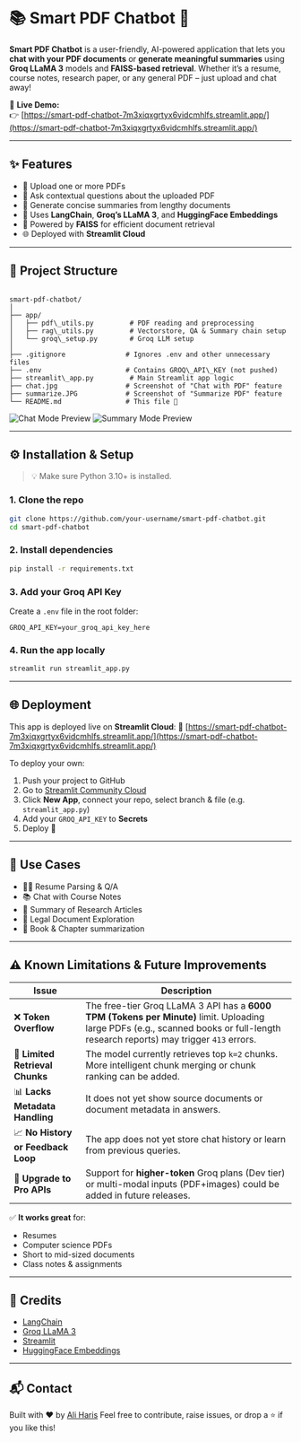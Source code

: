 # 📚 Smart PDF Chatbot 🤖

**Smart PDF Chatbot** is a user-friendly, AI-powered application that lets you **chat with your PDF documents** or **generate meaningful summaries** using **Groq LLaMA 3** models and **FAISS-based retrieval**. Whether it’s a resume, course notes, research paper, or any general PDF – just upload and chat away!

🔗 **Live Demo:**  
👉 [https://smart-pdf-chatbot-7m3xiqxgrtyx6vidcmhlfs.streamlit.app/](https://smart-pdf-chatbot-7m3xiqxgrtyx6vidcmhlfs.streamlit.app/)

---

## ✨ Features

- 📂 Upload one or more PDFs
- 💬 Ask contextual questions about the uploaded PDF
- 📝 Generate concise summaries from lengthy documents
- 🧠 Uses **LangChain**, **Groq’s LLaMA 3**, and **HuggingFace Embeddings**
- 🧾 Powered by **FAISS** for efficient document retrieval
- 🌐 Deployed with **Streamlit Cloud**

---

## 📁 Project Structure

```

smart-pdf-chatbot/
│
├── app/
│   ├── pdf\_utils.py         # PDF reading and preprocessing
│   ├── rag\_utils.py         # Vectorstore, QA & Summary chain setup
│   └── groq\_setup.py        # Groq LLM setup
│
├── .gitignore               # Ignores .env and other unnecessary files
├── .env                     # Contains GROQ\_API\_KEY (not pushed)
├── streamlit\_app.py         # Main Streamlit app logic
├── chat.jpg                 # Screenshot of "Chat with PDF" feature
├── summarize.JPG            # Screenshot of "Summarize PDF" feature
└── README.md                # This file 📝

````



![Chat Mode Preview](chat.jpg)
![Summary Mode Preview](summarize.JPG)

---

## ⚙️ Installation & Setup

> 💡 Make sure Python 3.10+ is installed.

### 1. Clone the repo

```bash
git clone https://github.com/your-username/smart-pdf-chatbot.git
cd smart-pdf-chatbot
````

### 2. Install dependencies

```bash
pip install -r requirements.txt
```

### 3. Add your Groq API Key

Create a `.env` file in the root folder:

```env
GROQ_API_KEY=your_groq_api_key_here
```

### 4. Run the app locally

```bash
streamlit run streamlit_app.py
```

---

## 🌐 Deployment

This app is deployed live on **Streamlit Cloud**:
🔗 [https://smart-pdf-chatbot-7m3xiqxgrtyx6vidcmhlfs.streamlit.app/](https://smart-pdf-chatbot-7m3xiqxgrtyx6vidcmhlfs.streamlit.app/)

To deploy your own:

1. Push your project to GitHub
2. Go to [Streamlit Community Cloud](https://streamlit.io/cloud)
3. Click **New App**, connect your repo, select branch & file (e.g. `streamlit_app.py`)
4. Add your `GROQ_API_KEY` to **Secrets**
5. Deploy 🚀

---

## 📌 Use Cases

* 🧑‍💼 Resume Parsing & Q/A
* 📚 Chat with Course Notes
* 🧠 Summary of Research Articles
* 📄 Legal Document Exploration
* 📖 Book & Chapter summarization

---

## ⚠️ Known Limitations & Future Improvements

| Issue                              | Description                                                                                                                                                                       |
| ---------------------------------- | --------------------------------------------------------------------------------------------------------------------------------------------------------------------------------- |
| ❌ **Token Overflow**               | The free-tier Groq LLaMA 3 API has a **6000 TPM (Tokens per Minute)** limit. Uploading large PDFs (e.g., scanned books or full-length research reports) may trigger `413` errors. |
| 🧠 **Limited Retrieval Chunks**    | The model currently retrieves top `k=2` chunks. More intelligent chunk merging or chunk ranking can be added.                                                                     |
| 📊 **Lacks Metadata Handling**     | It does not yet show source documents or document metadata in answers.                                                                                                            |
| 📈 **No History or Feedback Loop** | The app does not yet store chat history or learn from previous queries.                                                                                                           |
| 🚀 **Upgrade to Pro APIs**         | Support for **higher-token** Groq plans (Dev tier) or multi-modal inputs (PDF+images) could be added in future releases.                                                          |

✅ **It works great** for:

* Resumes
* Computer science PDFs
* Short to mid-sized documents
* Class notes & assignments

---

## 🙌 Credits

* [LangChain](https://www.langchain.com/)
* [Groq LLaMA 3](https://console.groq.com/)
* [Streamlit](https://streamlit.io/)
* [HuggingFace Embeddings](https://huggingface.co/sentence-transformers/all-MiniLM-L6-v2)

---

## 📬 Contact

Built with ❤️ by [Ali Haris](https://github.com/Aliharis007)
Feel free to contribute, raise issues, or drop a ⭐ if you like this!

```
